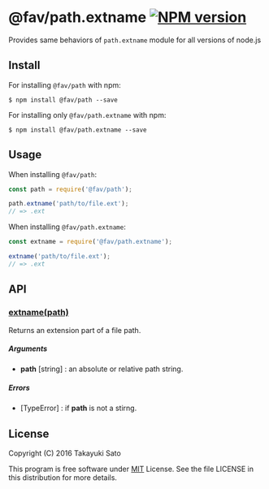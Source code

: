 @fav/path.extname [![NPM version][npm-image]][npm-url]
=================

Provides same behaviors of `path.extname` module for all versions of node.js

Install
-------

For installing `@fav/path` with npm:

```
$ npm install @fav/path --save
```

For installing only `@fav/path.extname` with npm:

```
$ npm install @fav/path.extname --save
```

Usage
-----

When installing `@fav/path`:

```js
const path = require('@fav/path');

path.extname('path/to/file.ext');
// => .ext
```

When installing `@fav/path.extname`:

```js
const extname = require('@fav/path.extname');

extname('path/to/file.ext');
// => .ext
```

API
---

### <u>extname(path)</u>

Returns an extension part of a file path.

##### Arguments

* **path** [string] : an absolute or relative path string.

##### Errors

* [TypeError] : if **path** is not a stirng.

License
-------

Copyright (C) 2016 Takayuki Sato

This program is free software under [MIT][mit-url] License.
See the file LICENSE in this distribution for more details.

[npm-image]: http://img.shields.io/badge/npm-v0.4.0-blue.svg
[npm-url]: https://www.npmjs.org/package/@fav/path/
[mit-url]: https://opensource.org/license/MIT
